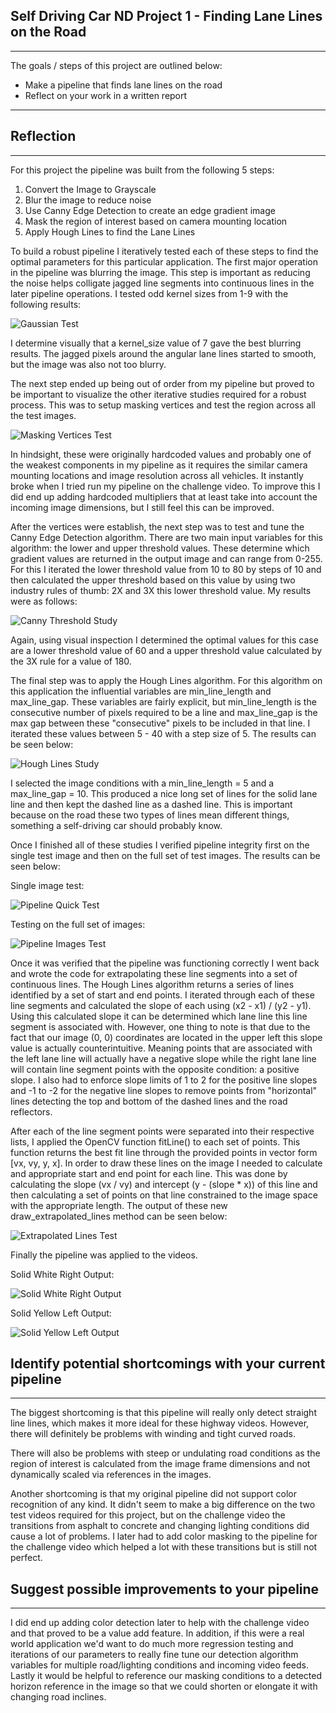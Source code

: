 ## Self Driving Car ND Project 1 - Finding Lane Lines on the Road

---

The goals / steps of this project are outlined below:

* Make a pipeline that finds lane lines on the road
* Reflect on your work in a written report


[//]: # (Image References)

[image1]: ./examples/grayscale.jpg "Grayscale"
[gaussian_test]: ./writeup_images/gaussian_blur_study.png "Gaussian Blur Study"
[masking_vertices]: ./writeup_images/masking_vertices_check.png "Masking"
[canny_threshold_study]: ./writeup_images/canny_threshold_study.png "Canny"
[hough_lines_study]: ./writeup_images/hough_lines_study.png "Hough Lines"
[pipeline_quick_test]: ./writeup_images/pipeline_test_hough.png "Pipeline Quick Test"
[pipeline_images_test]: ./writeup_images/finding_lines_test.png "Pipeline Images Test"
[extrapolated_lines_test]: ./writeup_images/pipeline_test_extrapolate.png "Extrapolated Lines Test"

[solid_white_output]: ./writeup_images/solid_white_output.gif "Solid White Output"
[solid_yellow_output]: ./writeup_images/solid_yellow_output.gif "Solid Yellow Output"

---

## Reflection

---

For this project the pipeline was built from the following 5 steps:

1. Convert the Image to Grayscale
2. Blur the image to reduce noise
3. Use Canny Edge Detection to create an edge gradient image
4. Mask the region of interest based on camera mounting location
5. Apply Hough Lines to find the Lane Lines

To build a robust pipeline I iteratively tested each of these steps to find the optimal parameters for this particular application.  The first major operation in the pipeline was blurring the image.  This step is important as reducing the noise helps colligate jagged line segments into continuous lines in the later pipeline operations.  I tested odd kernel sizes from 1-9 with the following results:

![Gaussian Test][gaussian_test]

I determine visually that a kernel_size value of 7 gave the best blurring results.  The jagged pixels around the angular lane lines started to smooth, but the image was also not too blurry.  

The next step ended up being out of order from my pipeline but proved to be important to visualize the other iterative studies required for a robust process.  This was to setup masking vertices and test the region across all the test images.   

![Masking Vertices Test][masking_vertices]

In hindsight, these were originally hardcoded values and probably one of the weakest components in my pipeline as it requires the similar camera mounting locations and image resolution across all vehicles.  It instantly broke when I tried run my pipeline on the challenge video. To improve this I did end up  adding hardcoded multipliers that at least take into account the incoming image dimensions, but I still feel this can be improved.  

After the vertices were establish, the next step was to test and tune the Canny Edge Detection algorithm.  There are two main input variables for this algorithm: the lower and upper threshold values.  These determine which gradient values are returned in the output image and can range from 0-255.  For this I iterated the lower threshold value from 10 to 80 by steps of 10 and then calculated the upper threshold based on this value by using two industry rules of thumb: 2X and 3X this lower threshold value.  My results were as follows:

![Canny Threshold Study][canny_threshold_study]

Again, using visual inspection I determined the optimal values for this case are a lower threshold value of 60 and a upper threshold value calculated by the 3X rule for a value of 180.  

The final step was to apply the Hough Lines algorithm.  For this algorithm on this application the influential variables are min_line_length and max_line_gap.  These variables are fairly explicit, but min_line_length is the consecutive number of pixels required to be a line and max_line_gap is the max gap between these "consecutive" pixels to be included in that line.  I iterated these values between 5 - 40 with a step size of 5.  The results can be seen below:

![Hough Lines Study][hough_lines_study]

I selected the image conditions with a min_line_length = 5 and a max_line_gap = 10.  This produced a nice long set of lines for the solid lane line and then kept the dashed line as a dashed line.  This is important because on the road these two types of lines mean different things, something a self-driving car should probably know.

Once I finished all of these studies I verified pipeline integrity first on the single test image and then on the full set of test images.  The results can be seen below:

Single image test:

![Pipeline Quick Test][pipeline_quick_test]

Testing on the full set of images:

![Pipeline Images Test][pipeline_images_test]

Once it was verified that the pipeline was functioning correctly I went back and wrote the code for extrapolating these line segments into a set of continuous lines.  The Hough Lines algorithm returns a series of lines identified by a set of start and end points.  I iterated through each of these line segments and calculated the slope of each using (x2 - x1) / (y2 - y1).  Using this calculated slope it can be determined which lane line this line segment is associated with.  However, one thing to note is that due to the fact that our image (0, 0) coordinates are located in the upper left this slope value is actually counterintuitive.  Meaning points that are associated with the left lane line will actually have a negative slope while the right lane line will contain line segment points with the opposite condition: a positive slope.  I also had to enforce slope limits of 1 to 2 for the positive line slopes and -1 to -2 for the negative line slopes to remove points from "horizontal" lines detecting the top and bottom of the dashed lines and the road reflectors.

After each of the line segment points were separated into their respective lists, I applied the OpenCV function fitLine() to each set of points.  This function returns the best fit line through the provided points in vector form [vx, vy, y, x].  In order to draw these lines on the image I needed to calculate and appropriate start and end point for each line.  This was done by calculating the slope (vx / vy) and intercept (y - (slope * x)) of this line and then calculating a set of points on that line constrained to the image space with the appropriate length.  The output of these new draw_extrapolated_lines method can be seen below:

![Extrapolated Lines Test][extrapolated_lines_test]

Finally the pipeline was applied to the videos.

Solid White Right Output:

![Solid White Right Output][solid_white_output]

Solid Yellow Left Output:

![Solid Yellow Left Output][solid_yellow_output]


## Identify potential shortcomings with your current pipeline

---

The biggest shortcoming is that this pipeline will really only detect straight line lines, which makes it more ideal for these highway videos.  However, there will definitely be problems with winding and tight curved roads.  

There will also be problems with steep or undulating road conditions as the region of interest is calculated from the image frame dimensions and not dynamically scaled via references in the images.   

Another shortcoming is that my original pipeline did not support color recognition of any kind.  It didn't seem to make a big difference on the two test videos required for this project, but on the challenge video the transitions from asphalt to concrete and changing lighting conditions did cause a lot of problems.  I later had to add color masking to the pipeline for the challenge video which helped a lot with these transitions but is still not perfect.  

## Suggest possible improvements to your pipeline

---

I did end up adding color detection later to help with the challenge video and that proved to be a value add feature.  In addition, if this were a real world application we'd want to do much more regression testing and iterations of our parameters to really fine tune our detection algorithm variables for multiple road/lighting conditions and incoming video feeds. Lastly it would be helpful to reference our masking conditions to a detected horizon reference in the image so that we could shorten or elongate it with changing road inclines.  
